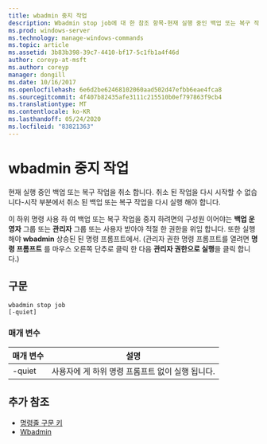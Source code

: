 ```yaml
---
title: wbadmin 중지 작업
description: Wbadmin stop job에 대 한 참조 항목-현재 실행 중인 백업 또는 복구 작업을 취소 합니다. 취소 된 작업을 다시 시작할 수 없습니다-시작 부분에서 취소 된 백업 또는 복구 작업을 다시 실행 해야 합니다.
ms.prod: windows-server
ms.technology: manage-windows-commands
ms.topic: article
ms.assetid: 3b83b398-39c7-4410-bf17-5c1fb1a4f46d
author: coreyp-at-msft
ms.author: coreyp
manager: dongill
ms.date: 10/16/2017
ms.openlocfilehash: 6e6d2be62468102060aad502d47efbb6eae4fca8
ms.sourcegitcommit: 4f407b82435afe3111c215510b0ef797863f9cb4
ms.translationtype: MT
ms.contentlocale: ko-KR
ms.lasthandoff: 05/24/2020
ms.locfileid: "83821363"
---
```

# <a name="wbadmin-stop-job"></a>wbadmin 중지 작업



현재 실행 중인 백업 또는 복구 작업을 취소 합니다. 취소 된 작업을 다시 시작할 수 없습니다-시작 부분에서 취소 된 백업 또는 복구 작업을 다시 실행 해야 합니다.

이 하위 명령 사용 하 여 백업 또는 복구 작업을 중지 하려면의 구성원 이어야는 **백업 운영자** 그룹 또는 **관리자** 그룹 또는 사용자 받아야 적절 한 권한을 위임 합니다. 또한 실행 해야 **wbadmin** 상승된 된 명령 프롬프트에서. (관리자 권한 명령 프롬프트를 열려면 **명령 프롬프트** 를 마우스 오른쪽 단추로 클릭 한 다음 **관리자 권한으로 실행**을 클릭 합니다.)

## <a name="syntax"></a>구문

```
wbadmin stop job
[-quiet]
```

### <a name="parameters"></a>매개 변수

|매개 변수|설명|
|---------|-----------|
|-quiet|사용자에 게 하위 명령 프롬프트 없이 실행 됩니다.|

## <a name="additional-references"></a>추가 참조

- [명령줄 구문 키](command-line-syntax-key.md)
-   [Wbadmin](wbadmin.md)